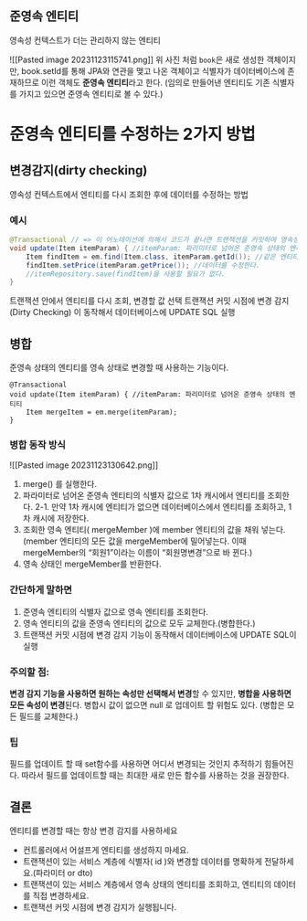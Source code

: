 ## 준영속 엔티티
영속성 컨텍스트가 더는 관리하지 않는 엔티티

![[Pasted image 20231123115741.png]]
위 사진 처럼 `book`은 새로 생성한 객체이지만, book.setId를 통해 JPA와 연관을 맺고 나온 객체이고 식별자가 데이터베이스에 존재하므로 이런 객체도 **준영속 엔티티**라고 한다.
(임의로 만들어낸 엔티티도 기존 식별자를  가지고 있으면 준영속 엔티티로 볼 수 있다.)

# 준영속 엔티티를 수정하는 2가지 방법
## 변경감지(dirty checking)
영속성 컨텍스트에서 엔티티를 다시 조회한 후에 데이터를 수정하는 방법
### 예시
```java
@Transactional // => 이 어노테이션에 의해서 코드가 끝나면 트랜잭션을 커밋하여 영속성 컨텍스트 중 변경된 내용을 감지해서 변경한다.
void update(Item itemParam) { //itemParam: 파리미터로 넘어온 준영속 상태의 엔티티 
	Item findItem = em.find(Item.class, itemParam.getId()); //같은 엔티티를 조회한다.
	findItem.setPrice(itemParam.getPrice()); //데이터를 수정한다. 
	//itemRepository.save(findItem)을 사용할 필요가 없다.
}
```
 
트랜잭션 안에서 엔티티를 다시 조회, 변경할 값 선택 
트랜잭션 커밋 시점에 변경 감지(Dirty Checking) 이 동작해서 데이터베이스에 UPDATE SQL 실행
## 병합
준영속 상태의 엔티티를 영속 상태로 변경할 때 사용하는 기능이다.
```
@Transactional 
void update(Item itemParam) { //itemParam: 파리미터로 넘어온 준영속 상태의 엔티티 
	Item mergeItem = em.merge(itemParam); 
}
```

### 병합 동작 방식 
![[Pasted image 20231123130642.png]]
1. merge() 를 실행한다. 
2. 파라미터로 넘어온 준영속 엔티티의 식별자 값으로 1차 캐시에서 엔티티를 조회한다. 2-1. 만약 1차 캐시에 엔티티가 없으면 데이터베이스에서 엔티티를 조회하고, 1차 캐시에 저장한다. 
3. 조회한 영속 엔티티( mergeMember )에 member 엔티티의 값을 채워 넣는다. (member 엔티티의 모든 값을 mergeMember에 밀어넣는다. 이때 mergeMember의 “회원1”이라는 이름이 “회원명변경”으로 바 뀐다.) 
4. 영속 상태인 mergeMember를 반환한다.

### 간단하게 말하면
1. 준영속 엔티티의 식별자 값으로 영속 엔티티를 조회한다. 
2. 영속 엔티티의 값을 준영속 엔티티의 값으로 모두 교체한다.(병합한다.) 
3. 트랜잭션 커밋 시점에 변경 감지 기능이 동작해서 데이터베이스에 UPDATE SQL이 실행

###  주의할 점: 
**변경 감지 기능을 사용하면 원하는 속성만 선택해서 변경**할 수 있지만, **병합을 사용하면 모든 속성이 변경**된다. 병합시 값이 없으면 null 로 업데이트 할 위험도 있다. (병합은 모든 필드를 교체한다.)

### 팁
필드를 업데이트 할 때 set함수를 사용하면 어디서 변경되는 것인지 추적하기 힘들어진다. 따라서 필드를 업데이트할 때는 최대한 새로 만든 함수를 사용하는 것을 권장한다.

## 결론
엔티티를 변경할 때는 항상 변경 감지를 사용하세요 
- 컨트롤러에서 어설프게 엔티티를 생성하지 마세요. 
- 트랜잭션이 있는 서비스 계층에 식별자( id )와 변경할 데이터를 명확하게 전달하세요.(파라미터 or dto) 
- 트랜잭션이 있는 서비스 계층에서 영속 상태의 엔티티를 조회하고, 엔티티의 데이터를 직접 변경하세요. 
- 트랜잭션 커밋 시점에 변경 감지가 실행됩니다.